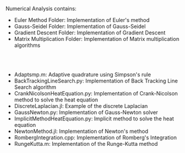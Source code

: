 Numerical Analysis contains: 
- Euler Method Folder: Implementation of Euler's method
- Gauss-Seidel Folder: Implementation of Gauss-Seidel
- Gradient Descent Folder: Implementation of Gradient Descent 
- Matrix Multiplication Folder: Implementation of Matrix multiplication algorithms

<br/><br/>
- Adaptsmp.m: Adaptive quadrature using Simpson's rule
- BackTrackingLineSearch.py: Implementation of Back Tracking Line Search algorithm
- CrankNicolsonHeatEquation.py: Implementation of Crank-Nicolson method to solve the heat equation
- DiscreteLaplacian.jl: Example of the discrete Laplacian 
- GaussNewton.py: Implementation of Gauss-Newton solver
- ImplicitMethodHeatEquation.py: Implicit method to solve the heat equation
- NewtonMethod.jl: Implementation of Newton's method
- RombergIntegration.cpp: Implementation of Romberg's Integration
- RungeKutta.m: Implementation of the Runge-Kutta method
